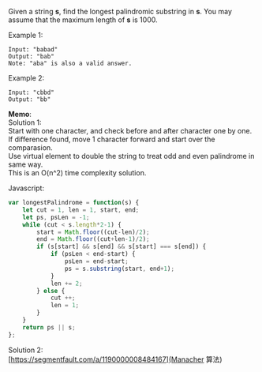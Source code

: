 Given a string **s**, find the longest palindromic substring in **s**. You may assume that the maximum length of **s** is 1000.

Example 1:
```
Input: "babad"
Output: "bab"
Note: "aba" is also a valid answer.
```
Example 2:
```
Input: "cbbd"
Output: "bb"
```

**Memo**:  
Solution 1:  
Start with one character, and check before and after character one by one. If difference found, move 1 character forward and start over the comparasion.  
Use virtual element to double the string to treat odd and even palindrome in same way.  
This is an O(n^2) time complexity solution.  

Javascript:
```Javascript
var longestPalindrome = function(s) {
    let cut = 1, len = 1, start, end;
    let ps, psLen = -1;
    while (cut < s.length*2-1) {
        start = Math.floor((cut-len)/2);
        end = Math.floor((cut+len-1)/2);
        if (s[start] && s[end] && s[start] === s[end]) {
            if (psLen < end-start) {
                psLen = end-start;
                ps = s.substring(start, end+1);
            }
            len += 2;
        } else {
            cut ++;
            len = 1;
        }
    }
    return ps || s;
};
```

Solution 2:  
[https://segmentfault.com/a/1190000008484167](Manacher 算法)

